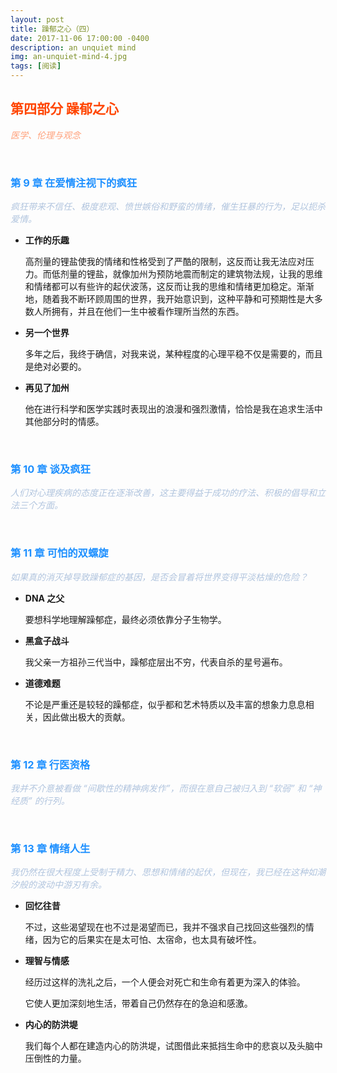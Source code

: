 ```yaml
---
layout: post
title: 躁郁之心（四）
date: 2017-11-06 17:00:00 -0400
description: an unquiet mind
img: an-unquiet-mind-4.jpg
tags: [阅读]
---
```



## <span style="color:OrangeRed">第四部分 躁郁之心</span>

*<span style="color:LightSalmon">医学、伦理与观念</span>*

<br>

### <span style="color:DodgerBlue">第 9 章 在爱情注视下的疯狂</span>

*<span style="color:LightSteelBlue">疯狂带来不信任、极度悲观、愤世嫉俗和野蛮的情绪，催生狂暴的行为，足以扼杀爱情。</span>*


- **工作的乐趣**


  高剂量的锂盐使我的情绪和性格受到了严酷的限制，这反而让我无法应对压力。而低剂量的锂盐，就像加州为预防地震而制定的建筑物法规，让我的思维和情绪都可以有些许的起伏波荡，这反而让我的思维和情绪更加稳定。渐渐地，随着我不断环顾周围的世界，我开始意识到，这种平静和可预期性是大多数人所拥有，并且在他们一生中被看作理所当然的东西。

- **另一个世界**

  多年之后，我终于确信，对我来说，某种程度的心理平稳不仅是需要的，而且是绝对必要的。

- **再见了加州**

  他在进行科学和医学实践时表现出的浪漫和强烈激情，恰恰是我在追求生活中其他部分时的情感。



<br>

### <span style="color:DodgerBlue">第 10 章 谈及疯狂</span>

*<span style="color:LightSteelBlue">人们对心理疾病的态度正在逐渐改善，这主要得益于成功的疗法、积极的倡导和立法三个方面。</span>*





<br>

### <span style="color:DodgerBlue">第 11 章 可怕的双螺旋</span>

*<span style="color:LightSteelBlue">如果真的消灭掉导致躁郁症的基因，是否会冒着将世界变得平淡枯燥的危险？</span>*

- **DNA 之父**

  要想科学地理解躁郁症，最终必须依靠分子生物学。

- **黑盒子战斗**

  我父亲一方祖孙三代当中，躁郁症层出不穷，代表自杀的星号遍布。

- **道德难题**

  不论是严重还是较轻的躁郁症，似乎都和艺术特质以及丰富的想象力息息相关，因此做出极大的贡献。





<br>

### <span style="color:DodgerBlue">第 12 章 行医资格</span>

*<span style="color:LightSteelBlue">我并不介意被看做 “间歇性的精神病发作”，而很在意自己被归入到 “软弱” 和 “神经质” 的行列。</span>*





<br>

### <span style="color:DodgerBlue">第 13 章 情绪人生</span>

*<span style="color:LightSteelBlue">我仍然在很大程度上受制于精力、思想和情绪的起伏，但现在，我已经在这种如潮汐般的波动中游刃有余。</span>*

- **回忆往昔**

  不过，这些渴望现在也不过是渴望而已，我并不强求自己找回这些强烈的情绪，因为它的后果实在是太可怕、太宿命，也太具有破坏性。

- **理智与情感**

  经历过这样的洗礼之后，一个人便会对死亡和生命有着更为深入的体验。

  它使人更加深刻地生活，带着自己仍然存在的急迫和感激。

- **内心的防洪堤**

  我们每个人都在建造内心的防洪堤，试图借此来抵挡生命中的悲哀以及头脑中压倒性的力量。



